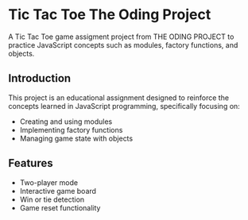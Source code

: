 # Tic Tac Toe The Oding Project

A Tic Tac Toe game assigment project from THE ODING PROJECT to practice JavaScript concepts such as modules, factory functions, and objects.

## Introduction

This project is an educational assignment designed to reinforce the concepts learned in JavaScript programming, specifically focusing on:

- Creating and using modules
- Implementing factory functions
- Managing game state with objects

## Features

- Two-player mode
- Interactive game board
- Win or tie detection
- Game reset functionality